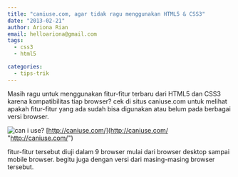 ```yaml
---
title: "caniuse.com, agar tidak ragu menggunakan HTML5 & CSS3"
date: "2013-02-21"
author: Ariona Rian
email: helloariona@gmail.com
tags: 
  - css3
  - html5

categories: 
  - tips-trik
---
```


Masih ragu untuk menggunakan fitur-fitur terbaru dari HTML5 dan CSS3 karena kompatibilitas tiap browser? cek di situs caniuse.com untuk melihat apakah fitur-fitur yang ada sudah bisa digunakan atau belum pada berbagai versi browser.

![can i use?](./images/Can%2520I%2520use...%2520Support%2520tables%2520for%2520HTML5%252C%2520CSS3%252C%2520etc.png) [http://caniuse.com/](http://caniuse.com/ "http://caniuse.com/")

fitur-fitur tersebut diuji dalam 9 browser mulai dari browser desktop sampai mobile browser. begitu juga dengan versi dari masing-masing browser tersebut.
